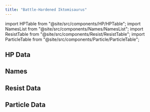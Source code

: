 ```yaml
---
title: "Battle-Hardened Iktomisaurus"
---
```


import HPTable from "@site/src/components/HP/HPTable";
import NamesList from "@site/src/components/Names/NamesList";
import ResistTable from "@site/src/components/Resist/ResistTable";
import ParticleTable from "@site/src/components/Particle/ParticleTable";

## HP Data

<HPTable item_key="battlehardenediktomisaurus" data_src="enemy" />

## Names

<NamesList item_key="battlehardenediktomisaurus" data_src="enemy" />

## Resist Data

<ResistTable item_key="battlehardenediktomisaurus" data_src="enemy" />

## Particle Data

<ParticleTable item_key="battlehardenediktomisaurus" data_src="enemy" />